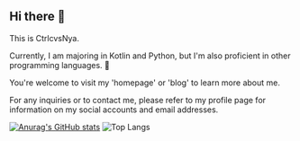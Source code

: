 <h2>Hi there 👋</h2>

This is CtrlcvsNya.

Currently, I am majoring in Kotlin and Python, but I'm also proficient in other programming languages. 🤗

You're welcome to visit my 'homepage' or 'blog' to learn more about me.

For any inquiries or to contact me, please refer to my profile page for information on my social accounts and email addresses.

[![Anurag's GitHub stats](https://github-readme-stats.vercel.app/api?username=CtrlcvsNya)](https://github.com/anuraghazra/github-readme-stats)
![Top Langs](https://github-readme-stats.vercel.app/api/top-langs/?username=CtrlcvsNya&layout=compact)

